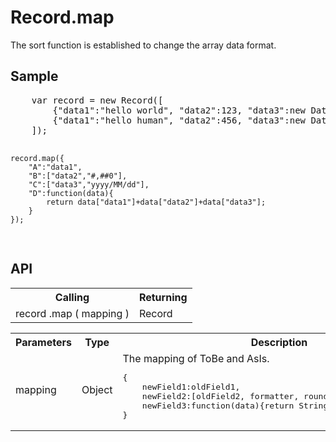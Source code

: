 <H1>Record.map</H1>

The sort function is established to change the array data format.

<h2>Sample</h2>
<pre>
	var record = new Record([
		{"data1":"hello world", "data2":123, "data3":new Date("2016/12/13") },
		{"data1":"hello human", "data2":456, "data3":new Date("2016/12/14") }
	]);
	
	record.map({
		"A":"data1",
		"B":["data2","#,##0"],
		"C":["data3","yyyy/MM/dd"],
		"D":function(data){
			return data["data1"]+data["data2"]+data["data3"];
		}
	});
</pre>

<h2>API</h2>

<table>
<tr><th>Calling</th><th>Returning</th></tr>
<tr><td>record .map ( mapping )</td><td>Record</td></tr>
</table>

<table>
<tr><th>Parameters</th><th>Type</th><th>Description</th></tr>
<tr><td>mapping</td><td>Object</td><td>The mapping of ToBe and AsIs.
<pre>
{
	newField1:oldField1,
	newField2:[oldField2, formatter, rounder],
	newField3:function(data){return String|Number|Date|Boolean;}
}
</pre>
</td></tr>
</table>

